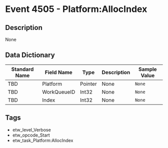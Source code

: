 # Event 4505 - Platform:AllocIndex

## Description
None

## Data Dictionary
|Standard Name|Field Name|Type|Description|Sample Value|
|---|---|---|---|---|
|TBD|Platform|Pointer|None|`None`|
|TBD|WorkQueueID|Int32|None|`None`|
|TBD|Index|Int32|None|`None`|

## Tags
* etw_level_Verbose
* etw_opcode_Start
* etw_task_Platform:AllocIndex
